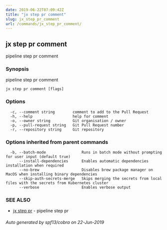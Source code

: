 ```yaml
---
date: 2019-06-22T07:09:42Z
title: "jx step pr comment"
slug: jx_step_pr_comment
url: /commands/jx_step_pr_comment/
---
```

## jx step pr comment

pipeline step pr comment

### Synopsis

pipeline step pr comment

```
jx step pr comment [flags]
```

### Options

```
  -c, --comment string        comment to add to the Pull Request
  -h, --help                  help for comment
  -o, --owner string          Git organisation / owner
  -p, --pull-request string   Git Pull Request number
  -r, --repository string     Git repository
```

### Options inherited from parent commands

```
  -b, --batch-mode                Runs in batch mode without prompting for user input (default true)
      --install-dependencies      Enables automatic dependencies installation when required
      --no-brew                   Disables brew package manager on MacOS when installing binary dependencies
      --skip-auth-secrets-merge   Skips merging the secrets from local files with the secrets from Kubernetes cluster
      --verbose                   Enables verbose output
```

### SEE ALSO

* [jx step pr](/commands/jx_step_pr/)	 - pipeline step pr

###### Auto generated by spf13/cobra on 22-Jun-2019
